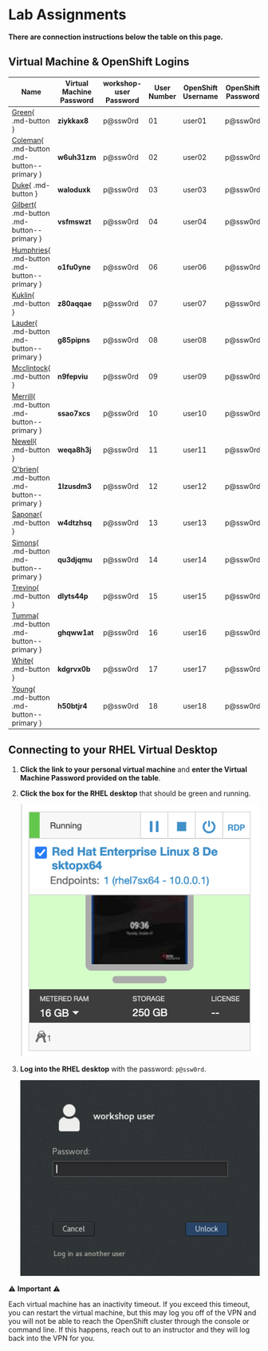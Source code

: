 # Lab Assignments

**There are connection instructions below the table on this page.**

## Virtual Machine & OpenShift Logins

| Name  | Virtual Machine Password | workshop-user Password | User Number | OpenShift Username | OpenShift Password |
|---|---|---|---|---|---|
| [Green](https://cloud.skytap.com/vms/ccc108142ee3598c93f568cf06c7df52/desktops){ .md-button } | **ziykkax8** | p@ssw0rd | 01 | user01 | p@ssw0rd |
| [Coleman](https://cloud.skytap.com/vms/cfbc65b9b5a393add31884563e3b2c0d/desktops){ .md-button .md-button--primary } | **w6uh31zm** | p@ssw0rd | 02 | user02 | p@ssw0rd |
| [Duke](https://cloud.skytap.com/vms/18ffbe920cbb46a4884ad685f68328df/desktops){ .md-button } | **waloduxk** | p@ssw0rd | 03 | user03 | p@ssw0rd |
| [Gilbert](https://cloud.skytap.com/vms/4cab152813ce702bb73e83c8bd7552db/desktops){ .md-button .md-button--primary } | **vsfmswzt** | p@ssw0rd | 04 | user04 | p@ssw0rd |
| [Humphries](https://cloud.skytap.com/vms/350d020c2cff069828aa839fc95695fa/desktops){ .md-button .md-button--primary } | **o1fu0yne** | p@ssw0rd | 06 | user06 | p@ssw0rd |
| [Kuklin](https://cloud.skytap.com/vms/7eb29a1fe90ace8dcf742c0378d4fc36/desktops){ .md-button } | **z80aqqae** | p@ssw0rd | 07 | user07 | p@ssw0rd |
| [Lauder](https://cloud.skytap.com/vms/9a3e1b72fc8b9e3c5e23ce76e296050f/desktops){ .md-button .md-button--primary } | **g85pipns**  | p@ssw0rd | 08 | user08 | p@ssw0rd |
| [Mcclintock](https://cloud.skytap.com/vms/e52170e4207fdecc2b48566dce819b8f/desktops){ .md-button } | **n9fepviu** | p@ssw0rd | 09 | user09 | p@ssw0rd |
| [Merrill](https://cloud.skytap.com/vms/ec8de40058e840bfe9fa6ca4c3164fc8/desktops){ .md-button .md-button--primary } | **ssao7xcs** | p@ssw0rd | 10 | user10 | p@ssw0rd |
| [Newell](https://cloud.skytap.com/vms/d6a1543c6445a575ab6bfc24ecab9b57/desktops){ .md-button } |**weqa8h3j**| p@ssw0rd | 11 | user11 | p@ssw0rd |
| [O'brien](https://cloud.skytap.com/vms/5625c9c9d59e816340b665de0bab68aa/desktops){ .md-button .md-button--primary } | **1lzusdm3** | p@ssw0rd | 12 | user12 | p@ssw0rd |
| [Saponar](https://cloud.skytap.com/vms/1a2cf0b248fee6705d4354bc3fc572b9/desktops){ .md-button } | **w4dtzhsq**| p@ssw0rd | 13 | user13 | p@ssw0rd |
| [Simons](https://cloud.skytap.com/vms/893d4cfc5040055b51db533dc1139a21/desktops){ .md-button .md-button--primary } | **qu3djqmu** | p@ssw0rd | 14 | user14 | p@ssw0rd |
| [Trevino](https://cloud.skytap.com/vms/3c4df4af9ec09a7834852bd75cb47460/desktops){ .md-button } | **dlyts44p** | p@ssw0rd | 15 | user15 | p@ssw0rd |
| [Tumma](https://cloud.skytap.com/vms/8815a9fbc587ba21a7f6f55bc177cd73/desktops){ .md-button .md-button--primary } | **ghqww1at** | p@ssw0rd | 16 | user16 | p@ssw0rd |
| [White](https://cloud.skytap.com/vms/21f1ed187adfd3df4771f18adad6d1ba/desktops){ .md-button } | **kdgrvx0b** | p@ssw0rd | 17 | user17 | p@ssw0rd |
| [Young](https://cloud.skytap.com/vms/c1a1b780ba99182f03737649f43c73db/desktops){ .md-button .md-button--primary } | **h50btjr4** | p@ssw0rd | 18 | user18 | p@ssw0rd |

<!---
| [TBD](https://google.com){ .md-button } | **TBD** | p@ssw0rd | 19 | user19 | p@ssw0rd |
| [TBD](https://google.com){ .md-button .md-button--primary } | **TBD** | p@ssw0rd | 20 | user20 | p@ssw0rd |
| [TBD](https://google.com){ .md-button } | **TBD** | p@ssw0rd | 21 | user21 | p@ssw0rd |
| [TBD](https://google.com){ .md-button .md-button--primary } | **TBD** | p@ssw0rd | 22 | user22 | p@ssw0rd |
| [TBD](https://google.com){ .md-button } | **TBD** | p@ssw0rd | 23 | user23 | p@ssw0rd |
| [TBD](https://google.com){ .md-button .md-button--primary } | **TBD** | p@ssw0rd | 24 | user24 | p@ssw0rd |
| [TBD](https://google.com){ .md-button } | **TBD** | p@ssw0rd | 25 | user25 | p@ssw0rd |
| [TBD](https://google.com){ .md-button .md-button--primary } | **TBD** | p@ssw0rd | 26 | user26 | p@ssw0rd |
| [TBD](https://google.com){ .md-button } | **TBD** | p@ssw0rd | 27 | user27 | p@ssw0rd |
| [TBD](https://google.com){ .md-button .md-button--primary } | **TBD** | p@ssw0rd | 28 | user28 | p@ssw0rd |
| [TBD](https://google.com){ .md-button } | **TBD** | p@ssw0rd | 29 | user29 | p@ssw0rd |
| [TBD](https://google.com){ .md-button .md-button--primary } | **TBD** | p@ssw0rd | 30 | user30 | p@ssw0rd |
--->

## Connecting to your RHEL Virtual Desktop

1. **Click the link to your personal virtual machine** and **enter the Virtual Machine Password provided on the table**.

1. **Click the box for the RHEL desktop** that should be green and running.

    ![rhel-running](images/rhel-running.png)

1. **Log into the RHEL desktop** with the password: `p@ssw0rd`.

    ![rhel-login](images/rhel-login.png)

:warning: **Important** :warning:

Each virtual machine has an inactivity timeout. If you exceed this timeout, you can restart the virtual machine, but this may log you off of the VPN and you will not be able to reach the OpenShift cluster through the console or command line. If this happens, reach out to an instructor and they will log back into the VPN for you.

